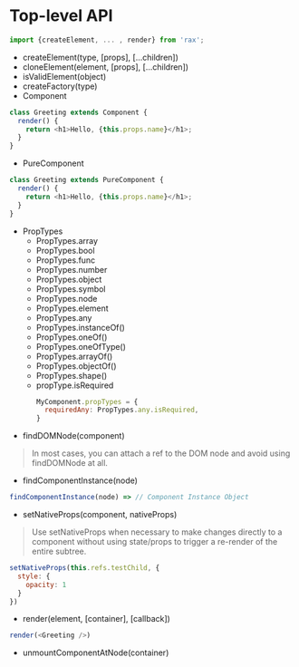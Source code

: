 # Top-level API

```js
import {createElement, ... , render} from 'rax';
```
* createElement(type, [props], [...children])
* cloneElement(element, [props], [...children])
* isValidElement(object)
* createFactory(type)
* Component
```js
class Greeting extends Component {
  render() {
    return <h1>Hello, {this.props.name}</h1>;
  }
}
```
* PureComponent
```js
class Greeting extends PureComponent {
  render() {
    return <h1>Hello, {this.props.name}</h1>;
  }
}
```
* PropTypes
  * PropTypes.array
  * PropTypes.bool
  * PropTypes.func
  * PropTypes.number
  * PropTypes.object
  * PropTypes.symbol
  * PropTypes.node
  * PropTypes.element
  * PropTypes.any
  * PropTypes.instanceOf()
  * PropTypes.oneOf()
  * PropTypes.oneOfType()
  * PropTypes.arrayOf()
  * PropTypes.objectOf()
  * PropTypes.shape()
  * propType.isRequired
    ```js
    MyComponent.propTypes = {
      requiredAny: PropTypes.any.isRequired,
    }
    ```
* findDOMNode(component)
> In most cases, you can attach a ref to the DOM node and avoid using findDOMNode at all.
* findComponentInstance(node)
```js
findComponentInstance(node) => // Component Instance Object
```
* setNativeProps(component, nativeProps)
> Use setNativeProps when necessary to make changes directly to a component without using state/props to trigger a re-render of the entire subtree.
  ```js
  setNativeProps(this.refs.testChild, {
    style: {
      opacity: 1
    }
  })
  ```
* render(element, [container], [callback])
```js
render(<Greeting />)
```
* unmountComponentAtNode(container)
